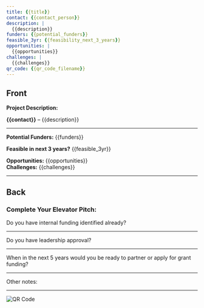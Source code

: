 ```yaml
---
title: {{title}}
contact: {{contact_person}}
description: |
  {{description}}
funders: {{potential_funders}}
feasible_3yr: {{feasibility_next_3_years}}
opportunities: |
  {{opportunities}}
challenges: |
  {{challenges}}
qr_code: {{qr_code_filename}}
---
```


## Front

**Project Description:**

**{{contact}}** – {{description}}

---

**Potential Funders:** {{funders}}

**Feasible in next 3 years?** {{feasible_3yr}}

**Opportunities:** {{opportunities}}  
**Challenges:** {{challenges}}

---

## Back

### Complete Your Elevator Pitch:

Do you have internal funding identified already?  
___

Do you have leadership approval?  
___

When in the next 5 years would you be ready to partner or apply for grant funding?  
___

Other notes:  
___

![QR Code]({{qr_code}})


